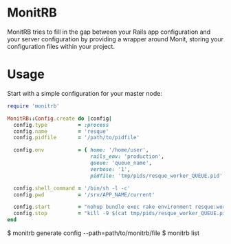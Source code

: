 MonitRB
=======

MonitRB tries to fill in the gap between your Rails app configuration and your server configuration by providing a
wrapper around Monit, storing your configuration files within your project.

Usage
=====

Start with a simple configuration for your master node:

```ruby
require 'monitrb'

MonitRB::Config.create do |config|
  config.type          = :process
  config.name          = 'resque'
  config.pidfile       = '/path/to/pidfile'

  config.env           = { home: '/home/user',
                           rails_env: 'production',
                           queue: 'queue_name',
                           verbose: '1',
                           pidfile: 'tmp/pids/resque_worker_QUEUE.pid' }

  config.shell_command = '/bin/sh -l -c'
  config.pwd           = '/srv/APP_NAME/current'

  config.start         = "nohup bundle exec rake environment resque:work >> log/resque_worker_QUEUE.log 2>&1"
  config.stop          = "kill -9 $(cat tmp/pids/resque_worker_QUEUE.pid) && rm -f tmp/pids/resque_worker_QUEUE.pid; exit 0;"
end
```

$ monitrb generate config --path=path/to/monitrb/file
$ monitrb list
